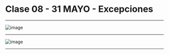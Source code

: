# Clase 08 - 31 MAYO - Excepciones

---

![image](https://github.com/eugenia1984/UTN-FRSR-Programacion/assets/72580574/4988a678-952a-4448-90b5-f752161a87c1)


---

![image](https://github.com/eugenia1984/UTN-FRSR-Programacion/assets/72580574/66dd0f22-38b6-4cc5-8cbd-2ffe20d8e1af)


---
